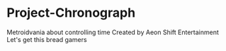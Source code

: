 # Project-Chronograph
Metroidvania about controlling time
Created by Aeon Shift Entertainment
Let's get this bread gamers

